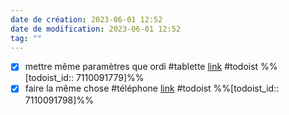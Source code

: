 ```yaml
---
date de création: 2023-06-01 12:52
date de modification: 2023-06-01 12:52
tag: ""
---
```

- [x] mettre même paramètres que ordi #tablette  [link](https://todoist.com/showTask?id=7110091779) #todoist %%[todoist_id:: 7110091779]%%
- [x] faire la même chose #téléphone  [link](https://todoist.com/showTask?id=7110091798) #todoist %%[todoist_id:: 7110091798]%%